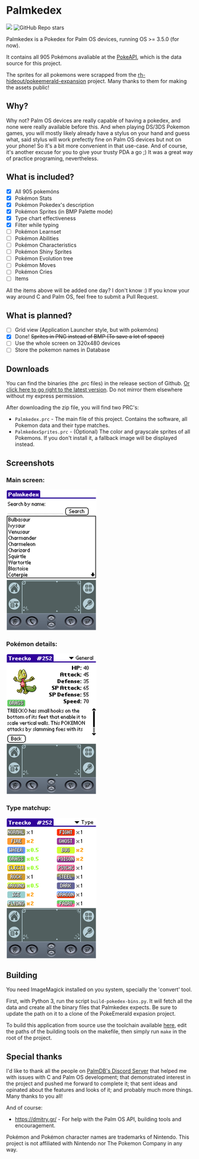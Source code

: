 # Palmkedex
<p align="start">
    <a alt="Palm OS >= 3.5">
        <img src="https://img.shields.io/badge/Palm%20OS-%3E%3D%203.5.0-blue" />
    </a>
    <a>
        <img alt="GitHub Repo stars" src="https://img.shields.io/github/stars/Tavisco/Palmkedex?style=social">
    </a>
        
</p>
Palmkedex is a Pokedex for Palm OS devices, running OS >= 3.5.0 (for now).

It contains all 905 Pokémons avaliable at the [PokeAPI](https://pokeapi.co/), which is the data source for this project.

The sprites for all pokemons were scrapped from the [rh-hideout/pokeemerald-expansion](https://github.com/rh-hideout/pokeemerald-expansion/tree/master) project. Many thanks to them for making the assets public!

## Why?
Why not? Palm OS devices are really capable of having a pokedex, and none were really available before this. And when playing DS/3DS Pokemon games, you will mostly likely already have a stylus on your hand and guess what, said stylus will work prefectly fine on Palm OS devices but not on your phone! So it's a bit more convenient in that use-case. And of course, it's another excuse for you to give your trusty PDA a go ;) It was a great way of practice programing, nevertheless.

## What is included?
- [X] All 905 pokemóns
- [X] Pokémon Stats
- [X] Pokémon Pokedex's description
- [X] Pokémon Sprites (in BMP Palette mode)
- [X] Type chart effectiveness
- [X] Filter while typing
- [ ] Pokémon Learnset
- [ ] Pokémon Abilities
- [ ] Pokémon Characteristics
- [ ] Pokémon Shiny Sprites
- [ ] Pokémon Evolution tree
- [ ] Pokémon Moves
- [ ] Pokémon Cries
- [ ] Items

All the items above will be added one day? I don't know :) If you know your way around C and Palm OS, feel free to submit a Pull Request.

## What is planned?
- [ ] Grid view (Application Launcher style, but with pokemóns)
- [X] Done! ~~Sprites in PNG instead of BMP (To save a lot of space)~~
- [ ] Use the whole screen on 320x480 devices
- [ ] Store the pokemon names in Database

## Downloads
You can find the binaries (the .prc files) in the release section of Github. [Or click here to go right to the latest version](https://github.com/Tavisco/Palmkedex/releases/latest). Do not mirror them elsewhere without my express permission.

After downloading the zip file, you will find two PRC's:
- `Palmkedex.prc` -  The main file of this project. Contains the software, all Pokemon data and their type matches.
- `PalmkedexSprites.prc` - (Optional) The color and grayscale sprites of all Pokemons. If you don't install it, a fallback image will be displayed instead.

## Screenshots
### Main screen:
![Main](Rsc/Screenshots/main.png)

### Pokémon details:
![Pokemon Details](Rsc/Screenshots/pkmn.png)

### Type matchup:
![Type Matchup](Rsc/Screenshots/type_eff.png)
## Building
You need ImageMagick installed on you system, specially the 'convert' tool.

First, with Python 3, run the script `build-pokedex-bins.py`. It will fetch all the data and create all the binary files that Palmkedex expects. Be sure to update the path on it to a clone of the PokeEmerald expasion project.

To build this application from source use the toolchain available [here](https://www.palm2000.com/projects/compilingAndBuildingPalmOsAppsOnUbuntu2004LTS.php), edit the paths of the building tools on the makefile, then simply run `make` in the root of the project.

## Special thanks
I'd like to thank all the people on [PalmDB's Discord Server](https://palmdb.net/) that helped me with issues with C and Palm OS development; that demonstrated interest in the project and pushed me forward to complete it; that sent ideas and opinated about the features and looks of it; and probably much more things. Many thanks to you all!

And of course:
- https://dmitry.gr/ - For help with the Palm OS API, building tools and encouragement.

Pokémon and Pokémon character names are trademarks of Nintendo. This project is not affiliated with Nintendo nor The Pokemon Company in any way.